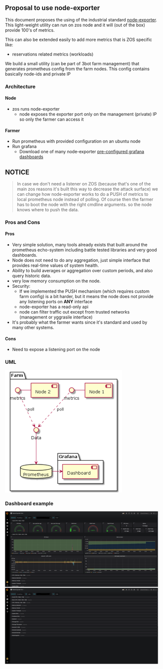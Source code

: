 ## Proposal to use node-exporter
This document proposes the using of the industrial standard [node-exporter](https://github.com/prometheus/node_exporter). This light-weight utility can run on zos node and it will (out of the box) provide 100's of metrics.

This can also be extended easily to add more metrics that is ZOS specific like:
- reservations related metrics (workloads)

We build a small utility (can be part of 3bot farm management) that generates prometheus config from the farm nodes. This config contains basically node-ids and private IP

### Architecture
#### Node
- zos runs node-exporter
  - node exposes the exporter port only on the management (private) IP so only the farmer can access it
#### Farmer
- Run prometheus with provided configuration on an ubuntu node
- Run grafana
  - Download one of many node-exporter [pre-configured grafana dashboards](https://grafana.com/grafana/dashboards/1860)

## NOTICE
> In case we don't need a listener on ZOS (because that's one of the main zos reasons it's built this way to decrease the attack surface) we can change how node-exporter works to do a PUSH of metrics to local prometheus node instead of polling. Of course then the farmer has to boot the node with the right cmdline arguments. so the node knows where to push the data.

### Pros and Cons
#### Pros
- Very simple solution, many tools already exists that built around the prometheus echo-system including battle tested libraries and very good dashboards.
- Node does not need to do any aggregation, just simple interface that provides real-time values of system health.
- Ability to build averages or aggregation over custom periods, and also query historic data.
- very low memory consumption on the node.
- Security:
  - If we implemented the PUSH mechanism (which requires custom farm config) is a bit harder, but it means the node does not provide any listening ports on **ANY** interface
  - node-exporter has a read-only api
  - node can filter traffic out except from trusted networks (management or yggrasile interface)
- It's probably what the farmer wants since it's standard and used by many other systems.
#### Cons
- Need to expose a listening port on the node

### UML
![uml](png/exporter.png)

### Dashboard example
![grafana-1](png/grafana-1.png)
![grafana-2](png/grafana-2.png)
